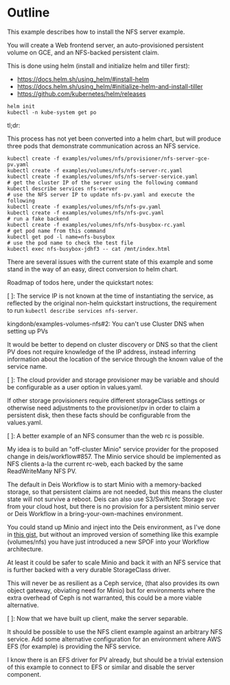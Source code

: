 # Outline

This example describes how to install the NFS server example.

You will create a Web frontend server, an auto-provisioned persistent volume on GCE, and an NFS-backed persistent claim.

This is done using helm (install and initialize helm and tiller first):

* https://docs.helm.sh/using_helm/#install-helm
* https://docs.helm.sh/using_helm/#initialize-helm-and-install-tiller
* https://github.com/kubernetes/helm/releases

```
helm init
kubectl -n kube-system get po
```

tl;dr:

This process has not yet been converted into a helm chart, but will produce
three pods that demonstrate communication across an NFS service.

```
kubectl create -f examples/volumes/nfs/provisioner/nfs-server-gce-pv.yaml
kubectl create -f examples/volumes/nfs/nfs-server-rc.yaml
kubectl create -f examples/volumes/nfs/nfs-server-service.yaml
# get the cluster IP of the server using the following command
kubectl describe services nfs-server
# use the NFS server IP to update nfs-pv.yaml and execute the following
kubectl create -f examples/volumes/nfs/nfs-pv.yaml
kubectl create -f examples/volumes/nfs/nfs-pvc.yaml
# run a fake backend
kubectl create -f examples/volumes/nfs/nfs-busybox-rc.yaml
# get pod name from this command
kubectl get pod -l name=nfs-busybox
# use the pod name to check the test file
kubectl exec nfs-busybox-jdhf3 -- cat /mnt/index.html
```

There are several issues with the current state of this example and some stand
in the way of an easy, direct conversion to helm chart.

Roadmap of todos here, under the quickstart notes:

[ ]: The service IP is not known at the time of instantiating the service, as
reflected by the original non-helm quickstart instructions, the requirement to
run `kubectl describe services nfs-server`.

kingdonb/examples-volumes-nfs#2: You can't use Cluster DNS when setting up PVs

It would be better to depend on cluster discovery or DNS so that the client PV
does not require knowledge of the IP address, instead inferring information
about the location of the service through the known value of the service name.

[ ]: The cloud provider and storage provisioner may be variable and should be
configurable as a user option in values.yaml.

If other storage provisioners require different storageClass settings or
otherwise need adjustments to the provisioner/pv in order to claim a persistent
disk, then these facts should be configurable from the values.yaml.

[ ]: A better example of an NFS consumer than the web rc is possible.

My idea is to build an "off-cluster Minio" service provider for the proposed
change in deis/workflow#857.  The Minio service should be implemented as NFS
clients a-la the current rc-web, each backed by the same ReadWriteMany NFS PV.

The default in Deis Workflow is to start Minio with a memory-backed
storage, so that persistent claims are not needed, but this means the cluster
state will not survive a reboot.  Deis can also use S3/Swift/etc Storage svc
from your cloud host, but there is no provision for a persistent minio server 
or Deis Workflow in a bring-your-own-machines environment.

You could stand up Minio and inject into the Deis environment, as I've done in
[this gist](https://gist.github.com/kingdonb/845945908336cbeefb3e8cce73ec5dc2), 
but without an improved version of something like this example (volumes/nfs)
you have just introduced a new SPOF into your Workflow architecture.

At least it could be safer to scale Minio and back it with an NFS service that
is further backed with a very durable StorageClass driver.

This will never be as resilient as a Ceph service, (that also provides its own
object gateway, obviating need for Minio) but for environments where the extra
overhead of Ceph is not warranted, this could be a more viable alternative.

[ ]: Now that we have built up client, make the server separable.

It should be possible to use the NFS client example against an arbitrary NFS
service.  Add some alternative configuration for an environment where AWS EFS
(for example) is providing the NFS service.

I know there is an EFS driver for PV already, but should be a trivial extension
of this example to connect to EFS or similar and disable the server component.
